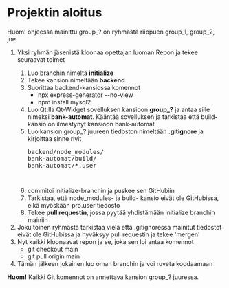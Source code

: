 # Projektin aloitus

Huom! ohjeessa mainittu group_? on ryhmästä riippuen group_1, group_2, jne
<ol>
<li>Yksi ryhmän jäsenistä kloonaa opettajan luoman Repon ja tekee seuraavat toimet</li>
<ol>
<li>Luo branchin nimeltä <b>initialize</b> </li>
<li>Tekee kansion nimeltään <b>backend</b> </li>
<li>Suorittaa backend-kansiossa komennot 
<ul>
<li>npx express-generator --no-view</li>
<li>npm install mysql2</li>
</ul>
</li>
<li>Luo Qt:lla Qt-Widget sovelluksen kansioon <b>group_?</b> ja antaa sille nimeksi <b>bank-automat</b>. Kääntää sovelluksen ja tarkistaa että build-kansio on ilmestynyt kansioon bank-automat</li>
<li>Luo kansion group_? juureen tiedoston nimeltään <b>.gitignore</b> ja kirjoittaa sinne rivit 
<pre>
backend/node_modules/
bank-automat/build/
bank-automat/*.user
<pre>
</li>
<li>commitoi initialize-branchin ja puskee sen GitHubiin</li>
<li>Tarkistaa, että node_modules- ja build- kansio eivät ole GitHubissa, eikä myöskään pro.user tiedosto</li>
<li>Tekee <b>pull requestin</b>, jossa pyytää yhdistämään initialize branchin mainiin </li>
</ol>
<li>Joku toinen ryhmästä tarkistaa vielä että .gitignoressa mainitut tiedostot eivät ole GitHubissa ja hyväksyy pull requestin ja tekee 'mergen'</li>
<li>Nyt kaikki kloonaavat repon ja se, joka sen loi antaa komennot 
<ul>
<li>git checkout main</li>
<li>git pull origin main</li>
</ul>
</li>
<li>Tämän jälkeen jokainen luo oman branchin ja voi ruveta koodaamaan</li>
</ol>

<b>Huom!</b> Kaikki Git komennot on annettava kansion group_? juuressa.
